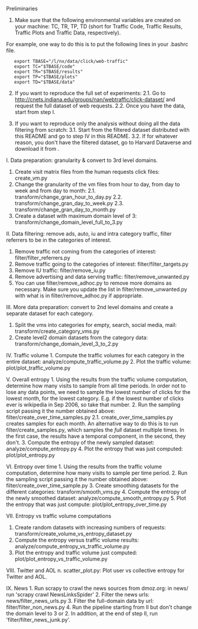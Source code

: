Preliminaries
   1. Make sure that the following environmental variables are created on your machine: TC, TR, TP, TD (short for Traffic Code, Traffic Results, Traffic Plots and Traffic Data, respectively).

   For example, one way to do this is to put the following lines in your .bashrc file.

       export TBASE="/l/nx/data/click/web-traffic"
       export TC="$TBASE/code"
       export TR="$TBASE/results"
       export TP="$TBASE/plots"
       export TD="$TBASE/data"

   2. If you want to reproduce the full set of experiments:
      2.1. Go to http://cnets.indiana.edu/groups/nan/webtraffic/click-dataset/ and request the full dataset of web requests.
      2.2. Once you have the data, start from step I.

   3. If you want to reproduce only the analysis without doing all the data filtering from scratch:
      3.1. Start from the filtered dataset distributed with this README and go to step IV in this README.
      3.2. If for whatever reason, you don't have the filtered dataset, go to Harvard Dataverse and download it from .

I. Data preparation: granularity & convert to 3rd level domains.
   1. Create visit matrix files from the human requests click files: create_vm.py
   2. Change the granularity of the vm files from hour to day, from day to week and from day to month: 
      2.1. transform/change_gran_hour_to_day.py 
      2.2. transform/change_gran_day_to_week.py
      2.3. transform/change_gran_day_to_month.py
   3. Create a dataset with maximum domain level of 3: transform/change_domain_level_full_to_3.py

II. Data filtering: remove ads, auto, iu and intra category traffic, filter referrers to be in the categories of interest.
   1. Remove traffic not coming from the categories of interest: filter/filter_referrers.py
   2. Remove traffic going to the categories of interest: filter/filter_targets.py
   3. Remove IU traffic: filter/remove_iu.py
   4. Remove advertising and data serving traffic: filter/remove_unwanted.py
   5. You can use filter/remove_adhoc.py to remove more domains as necessary. Make sure you update the list in filter/remove_unwanted.py with what is in filter/remove_adhoc.py if appropriate.

III. More data preparation: convert to 2nd level domains and create a separate dataset for each category.
   1. Split the vms into categories for empty, search, social media, mail: transform/create_category_vms.py
   2. Create level2 domain datasets from the category data: transform/change_domain_level_3_to_2.py
   
IV. Traffic volume
    1. Compute the traffic volumes for each category in the entire dataset: analyze/compute_traffic_volume.py
    2. Plot the traffic volume: plot/plot_traffic_volume.py

V. Overall entropy
    1. Using the results from the traffic volume computation, determine how many visits to sample from all time periods. In order not to lose any data points, we need to sample the lowest number of clicks for the lowest month, for the lowest category. E.g. if the lowest number of clicks ever is wikipedia in Sep 2006, so take that number.
    2. Run the sampling script passing it the number obtained above: filter/create_over_time_samples.py
       2.1. create_over_time_samples.py creates samples for each month. An alternative way to do this is to run filter/create_samples.py, which samples the *full* dataset multiple times. In the first case, the results have a temporal component, in the second, they don't.
    3. Compute the entropy of the newly sampled dataset: analyze/compute_entropy.py
    4. Plot the entropy that was just computed: plot/plot_entropy.py
 
VI. Entropy over time
    1. Using the results from the traffic volume computation, determine how many visits to sample per time period. 
    2. Run the sampling script passing it the number obtained above: filter/create_over_time_sample.py
    3. Create smoothing datasets for the different categories: transform/smooth_vms.py
    4. Compute the entropy of the newly smoothed dataset: analyze/compute_smooth_entropy.py
    5. Plot the entropy that was just compute: plot/plot_entropy_over_time.py

VII. Entropy vs traffic volume computations
   1. Create random datasets with increasing numbers of requests: transform/create_volume_vs_entropy_dataset.py
   2. Compute the entropy versus traffic volume results: analyze/compute_entropy_vs_traffic_volume.py
   3. Plot the entropy and traffic volume just computed: plot/plot_entropy_vs_traffic_volume.py

VIII. Twitter and AOL
   n. scatter_plot.py: Plot user vs collective entropy for Twitter and AOL.

IX. News
    1. Run scrapy to crawl the news sources from dmoz.org: in news/ run 'scrapy crawl NewsLinksSpider'
    2. Filter the news urls: news/filter_news_urls.py
    3. Filter the full-domain data by url: filter/filter_non_news.py
    4. Run the pipeline starting from II but don't change the domain level to 3 or 2. In addition, at the end of step II, run 'filter/filter_news_junk.py'.
